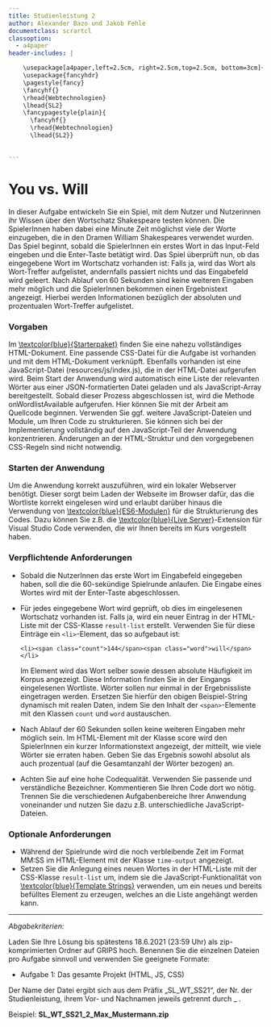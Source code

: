 ```yaml
---
title: Studienleistung 2
author: Alexander Bazo und Jakob Fehle
documentclass: scrartcl
classoption:
  - a4paper
header-includes: |

    \usepackage[a4paper,left=2.5cm, right=2.5cm,top=2.5cm, bottom=3cm]{geometry}
    \usepackage{fancyhdr}
    \pagestyle{fancy}
    \fancyhf{}
    \rhead{Webtechnologien}
    \lhead{SL2}
    \fancypagestyle{plain}{
      \fancyhf{}
      \rhead{Webtechnologien}
      \lhead{SL2}}


---
```


# You vs. Will

In dieser Aufgabe entwickeln Sie ein Spiel, mit dem Nutzer und Nutzerinnen ihr Wissen über den Wortschatz Shakespeare testen können. Die SpielerInnen haben dabei eine Minute Zeit möglichst viele der Worte einzugeben, die in den Dramen William Shakespeares verwendet wurden. Das Spiel beginnt, sobald die SpielerInnen ein erstes Wort in das Input-Feld eingeben und die Enter-Taste betätigt wird. Das Spiel überprüft nun, ob das eingegebene Wort im Wortschatz vorhanden ist: Falls ja, wird das Wort als Wort-Treffer aufgelistet, andernfalls passiert nichts und das Eingabefeld wird geleert. Nach Ablauf von 60 Sekunden sind keine weiteren Eingaben mehr möglich und die SpielerInnen bekommen einen Ergebnistext angezeigt. Hierbei werden Informationen bezüglich der absoluten und prozentualen Wort-Treffer aufgelistet.

### Vorgaben

Im [\textcolor{blue}{Starterpaket}](https://elearning.uni-regensburg.de/mod/resource/view.php?id=1815214) finden Sie eine nahezu vollständiges HTML-Dokument. Eine passende CSS-Datei für die Aufgabe ist vorhanden und mit dem HTML-Dokument verknüpft. Ebenfalls vorhanden ist eine JavaScript-Datei (resources/js/index.js), die in der HTML-Datei aufgerufen wird. Beim Start der Anwendung wird automatisch eine Liste der relevanten Wörter aus einer JSON-formatierten Datei geladen und als JavaScript-Array bereitgestellt. Sobald dieser Prozess abgeschlossen ist, wird die Methode onWordlistAvailable aufgerufen. Hier können Sie mit der Arbeit am Quellcode beginnen. Verwenden Sie ggf. weitere JavaScript-Dateien und Module, um Ihren Code zu strukturieren. Sie können sich bei der Implementierung vollständig auf den JavaScript-Teil der Anwendung konzentrieren. Änderungen an der HTML-Struktur und den vorgegebenen CSS-Regeln sind nicht notwendig.

### Starten der Anwendung

Um die Anwendung korrekt auszuführen, wird ein lokaler Webserver benötigt. Dieser sorgt beim Laden der Webseite im Browser dafür, das die Wortliste korrekt eingelesen wird und erlaubt darüber hinaus die Verwendung von [\textcolor{blue}{ES6-Modulen}](https://developer.mozilla.org/en-US/docs/Web/JavaScript/Guide/Modules) für die Strukturierung des Codes. Dazu können Sie z.B. die [\textcolor{blue}{Live Server}](https://marketplace.visualstudio.com/items?itemName=ritwickdey.LiveServer)-Extension für Visual Studio Code verwenden, die wir Ihnen bereits im Kurs vorgestellt haben.

### Verpflichtende Anforderungen

- Sobald die NutzerInnen das erste Wort im Eingabefeld eingegeben haben, soll die die 60-sekündige Spielrunde anlaufen. Die Eingabe eines Wortes wird mit der Enter-Taste abgeschlossen.
- Für jedes eingegebene Wort wird geprüft, ob dies im eingelesenen Wortschatz vorhanden ist. Falls ja, wird ein neuer Eintrag in der HTML-Liste mit der CSS-Klasse `result-list` erstellt. Verwenden Sie für diese Einträge ein `<li>`-Element, das so aufgebaut ist: 

	`<li><span class="count">144</span><span class="word">will</span></li>`
  
  Im Element wird das Wort selber sowie dessen absolute Häufigkeit im Korpus angezeigt. Diese Information finden Sie in der Eingangs eingelesenen Wortliste. Wörter sollen nur einmal in der Ergebnissliste eingetragen werden. Ersetzen Sie hierfür den obigen Beispiel-String dynamisch mit realen Daten, indem Sie den Inhalt der `<span>`-Elemente mit den Klassen `count` und `word` austauschen.
  
  
- Nach Ablauf der 60 Sekunden sollen keine weiteren Eingaben mehr möglich sein. Im HTML-Element mit der Klasse score wird den SpielerInnen ein kurzer Informationstext angezeigt, der mitteilt, wie viele Wörter sie erraten haben. Geben Sie das Ergebnis sowohl absolut als auch prozentual (auf die Gesamtanzahl der Wörter bezogen) an.
- Achten Sie auf eine hohe Codequalität. Verwenden Sie passende und verständliche Bezeichner. Kommentieren Sie Ihren Code dort wo nötig. Trennen Sie die verschiedenen Aufgabenbereiche Ihrer Anwendung voneinander und nutzen Sie dazu z.B. unterschiedliche JavaScript-Dateien.


### Optionale Anforderungen
- Während der Spielrunde wird die noch verbleibende Zeit im Format MM:SS im HTML-Element mit der Klasse `time-output` angezeigt.
- Setzen Sie die Anlegung eines neuen Wortes in der HTML-Liste mit der CSS-Klasse `result-list` um, indem sie die JavaScript-Funktionalität von [\textcolor{blue}{Template Strings}](https://developer.mozilla.org/de/docs/Web/JavaScript/Reference/Template_literals) verwenden, um ein neues und bereits befülltes Element zu erzeugen, welches an die Liste angehängt werden kann. 
------

*Abgabekriterien:*

Laden Sie Ihre Lösung bis spätestens 18.6.2021 (23:59 Uhr) als zip-komprimierten Ordner auf GRIPS hoch.  Benennen Sie die einzelnen Dateien pro Aufgabe sinnvoll und verwenden Sie geeignete Formate:

- Aufgabe 1: Das gesamte Projekt (HTML, JS, CSS)

Der Name der Datei ergibt sich aus dem Präfix „SL_WT_SS21“, der Nr. der Studienleistung, ihrem Vor- und Nachnamen jeweils getrennt durch _ .

 

Beispiel: **SL_WT_SS21_2_Max_Mustermann.zip**

